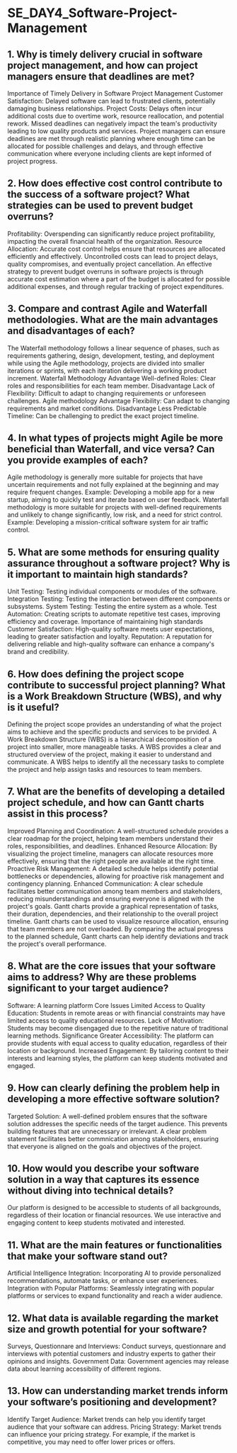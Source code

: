 # SE_DAY4_Software-Project-Management
## 1. Why is timely delivery crucial in software project management, and how can project managers ensure that deadlines are met?
 Importance of Timely Delivery in Software Project Management
 Customer Satisfaction: Delayed software can lead to frustrated clients, potentially damaging business relationships.
 Project Costs: Delays often incur additional costs due to overtime work, resource reallocation, and potential rework.
 Missed deadlines can negatively impact the team's productivity leading to low quality products and services.
  Project managers can ensure deadlines are met through realistic planning where enough time can be allocated for possible challenges and delays, and through effective communication where everyone including clients are kept informed of project progress.
## 2. How does effective cost control contribute to the success of a software project? What strategies can be used to prevent budget overruns?
Profitability: Overspending can significantly reduce project profitability, impacting the overall financial health of the organization.
Resource Allocation: Accurate cost control helps ensure that resources are allocated efficiently and effectively.
Uncontrolled costs can lead to project delays, quality compromises, and eventually project cancellation.
An effective strategy to prevent budget overruns in software projects is through accurate cost estimation where a part of the budget is allocated for possible additional expenses, and through regular tracking of project expenditures.
## 3. Compare and contrast Agile and Waterfall methodologies. What are the main advantages and disadvantages of each?
 The Waterfall methodology follows a linear sequence of phases, such as requirements gathering, design, development, testing, and deployment while using the Agile methodology, projects are divided into smaller iterations or sprints, with each iteration delivering a working product increment.
 Waterfall Methodology
 Advantage
 Well-defined Roles: Clear roles and responsibilities for each team member.
 Disadvantage
 Lack of Flexibility: Difficult to adapt to changing requirements or unforeseen challenges.
 Agile methodology
 Advantage
Flexibility: Can adapt to changing requirements and market conditions.
Disadvantage
Less Predictable Timeline: Can be challenging to predict the exact project timeline.
## 4. In what types of projects might Agile be more beneficial than Waterfall, and vice versa? Can you provide examples of each?
Agile methodology is generally more suitable for projects that have uncertain requirements and not fully explained at the beginning and may require frequent changes. Example: Developing a mobile app for a new startup, aiming to quickly test and iterate based on user feedback.
Waterfall methodology is more suitable for projects with well-defined requirements and unlikely to change significantly, low risk, and a need for strict control. Example: Developing a mission-critical software system for air traffic control.
## 5. What are some methods for ensuring quality assurance throughout a software project? Why is it important to maintain high standards?
Unit Testing: Testing individual components or modules of the software.
Integration Testing: Testing the interaction between different components or subsystems.
System Testing: Testing the entire system as a whole.
Test Automation: Creating scripts to automate repetitive test cases, improving efficiency and coverage.
Importance of maintaining high standards
Customer Satisfaction: High-quality software meets user expectations, leading to greater satisfaction and loyalty.
Reputation: A reputation for delivering reliable and high-quality software can enhance a company's brand and credibility.
## 6. How does defining the project scope contribute to successful project planning? What is a Work Breakdown Structure (WBS), and why is it useful?
Defining the project scope provides an understanding of what the project aims to achieve and the specific products and services to be prvided.
A Work Breakdown Structure (WBS) is a hierarchical decomposition of a project into smaller, more manageable tasks. 
A WBS provides a clear and structured overview of the project, making it easier to understand and communicate.
A WBS helps to identify all the necessary tasks to complete the project and help assign tasks and resources to team members.
## 7. What are the benefits of developing a detailed project schedule, and how can Gantt charts assist in this process?
Improved Planning and Coordination: A well-structured schedule provides a clear roadmap for the project, helping team members understand their roles, responsibilities, and deadlines.
Enhanced Resource Allocation: By visualizing the project timeline, managers can allocate resources more effectively, ensuring that the right people are available at the right time.
Proactive Risk Management: A detailed schedule helps identify potential bottlenecks or dependencies, allowing for proactive risk management and contingency planning.
Enhanced Communication: A clear schedule facilitates better communication among team members and stakeholders, reducing misunderstandings and ensuring everyone is aligned with the project's goals.
Gantt charts provide a graphical representation of tasks, their duration, dependencies, and their relationship to the overall project timeline.
Gantt charts can be used to visualize resource allocation, ensuring that team members are not overloaded.
By comparing the actual progress to the planned schedule, Gantt charts can help identify deviations and track the project's overall performance.
## 8. What are the core issues that your software aims to address? Why are these problems significant to your target audience?
Software: A learning platform
Core Issues
Limited Access to Quality Education: Students in remote areas or with financial constraints may have limited access to quality educational resources.
Lack of Motivation: Students may become disengaged due to the repetitive nature of traditional learning methods.
Significance
Greater Accessibility: The platform can provide students with equal access to quality education, regardless of their location or background.
Increased Engagement: By tailoring content to their interests and learning styles, the platform can keep students motivated and engaged.
## 9. How can clearly defining the problem help in developing a more effective software solution?
Targeted Solution: A well-defined problem ensures that the software solution addresses the specific needs of the target audience. This prevents building features that are unnecessary or irrelevant.
A clear problem statement facilitates better commnication among stakeholders, ensuring that everyone is aligned on the goals and objectives of the project.
## 10. How would you describe your software solution in a way that captures its essence without diving into technical details?
Our platform is designed to be accessible to students of all backgrounds, regardless of their location or financial resources.
We use interactive and engaging content to keep students motivated and interested.
## 11. What are the main features or functionalities that make your software stand out?
Artificial Intelligence Integration: Incorporating AI to provide personalized recommendations, automate tasks, or enhance user experiences.
Integration with Popular Platforms: Seamlessly integrating with popular platforms or services to expand functionality and reach a wider audience.
## 12. What data is available regarding the market size and growth potential for your software?
Surveys, Questionnare and Interviews: Conduct surveys, questionnare and interviews with potential customers and industry experts to gather their opinions and insights.
Government Data: Government agencies may release data about learning accessibility of different regions.
## 13. How can understanding market trends inform your software’s positioning and development?
Identify Target Audience: Market trends can help you identify target audience that your software can address.
Pricing Strategy: Market trends can influence your pricing strategy. For example, if the market is competitive, you may need to offer lower prices or offers.
